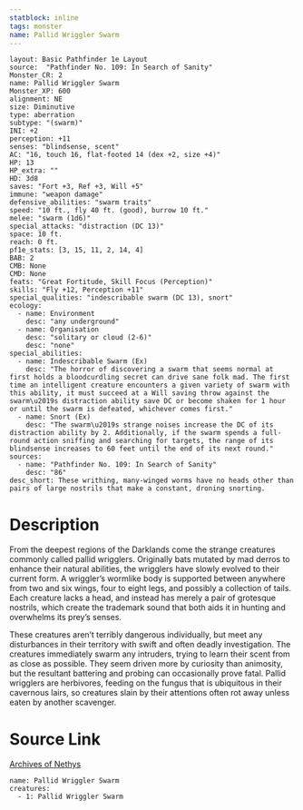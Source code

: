 ```yaml
---
statblock: inline
tags: monster
name: Pallid Wriggler Swarm
---
```

```statblock
layout: Basic Pathfinder 1e Layout
source:  "Pathfinder No. 109: In Search of Sanity"
Monster_CR: 2
name: Pallid Wriggler Swarm
Monster_XP: 600
alignment: NE
size: Diminutive
type: aberration
subtype: "(swarm)"
INI: +2
perception: +11
senses: "blindsense, scent"
AC: "16, touch 16, flat-footed 14 (dex +2, size +4)"
HP: 13
HP_extra: ""
HD: 3d8
saves: "Fort +3, Ref +3, Will +5"
immune: "weapon damage"
defensive_abilities: "swarm traits"
speed: "10 ft., fly 40 ft. (good), burrow 10 ft."
melee: "swarm (1d6)"
special_attacks: "distraction (DC 13)"
space: 10 ft.
reach: 0 ft.
pf1e_stats: [3, 15, 11, 2, 14, 4]
BAB: 2
CMB: None
CMD: None
feats: "Great Fortitude, Skill Focus (Perception)"
skills: "Fly +12, Perception +11"
special_qualities: "indescribable swarm (DC 13), snort"
ecology:
  - name: Environment
    desc: "any underground"
  - name: Organisation
    desc: "solitary or cloud (2-6)"
    desc: "none"
special_abilities:
  - name: Indescribable Swarm (Ex)
    desc: "The horror of discovering a swarm that seems normal at first holds a bloodcurdling secret can drive sane folk mad. The first time an intelligent creature encounters a given variety of swarm with this ability, it must succeed at a Will saving throw against the swarm\u2019s distraction ability save DC or become shaken for 1 hour or until the swarm is defeated, whichever comes first."
  - name: Snort (Ex)
    desc: "The swarm\u2019s strange noises increase the DC of its distraction ability by 2. Additionally, if the swarm spends a full-round action sniffing and searching for targets, the range of its blindsense increases to 60 feet until the end of its next round."
sources:
  - name: "Pathfinder No. 109: In Search of Sanity"
    desc: "86"
desc_short: These writhing, many-winged worms have no heads other than pairs of large nostrils that make a constant, droning snorting.
```
# Description
From the deepest regions of the Darklands come the strange creatures commonly called pallid wrigglers. Originally bats mutated by mad derros to enhance their natural abilities, the wrigglers have slowly evolved to their current form. A wriggler’s wormlike body is supported between anywhere from two and six wings, four to eight legs, and possibly a collection of tails. Each creature lacks a head, and instead has merely a pair of grotesque nostrils, which create the trademark sound that both aids it in hunting and overwhelms its prey’s senses.

These creatures aren’t terribly dangerous individually, but meet any disturbances in their territory with swift and often deadly investigation. The creatures immediately swarm any intruders, trying to learn their scent from as close as possible. They seem driven more by curiosity than animosity, but the resultant battering and probing can occasionally prove fatal. Pallid wrigglers are herbivores, feeding on the fungus that is ubiquitous in their cavernous lairs, so creatures slain by their attentions often rot away unless eaten by another scavenger.
# Source Link
[Archives of Nethys](https://aonprd.com/MonsterDisplay.aspx?ItemName=Pallid%20Wriggler%20Swarm)
```encounter-table
name: Pallid Wriggler Swarm
creatures:
  - 1: Pallid Wriggler Swarm
```
